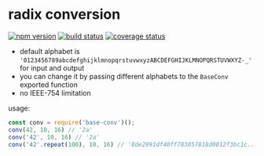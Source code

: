 # radix conversion

[![npm version][npm-image]][npm-url]
[![build status][travis-image]][travis-url]
[![coverage status][codecov-image]][codecov-url]

- default alphabet is `'0123456789abcdefghijklmnopqrstuvwxyzABCDEFGHIJKLMNOPQRSTUVWXYZ-_'` for input and output
- you can change it by passing different alphabets to the `BaseConv` exported function
- no IEEE-754 limitation

usage:
```js
const conv = require('base-conv')();
conv(42, 10, 16) // '2a'
conv('42', 10, 16) // '2a'
conv('42'.repeat(100), 10, 16) // '8de2991df40ff783057818d0012f3bc1c...'
```

[npm-image]: https://img.shields.io/npm/v/base-conv.svg?style=flat-square
[npm-url]: https://www.npmjs.com/package/base-conv
[travis-image]: https://img.shields.io/travis/caub/base-conv.svg?style=flat-square
[travis-url]: https://travis-ci.org/caub/base-conv
[codecov-image]: https://img.shields.io/codecov/c/github/caub/base-conv.svg?style=flat-square
[codecov-url]: https://codecov.io/gh/caub/base-conv
